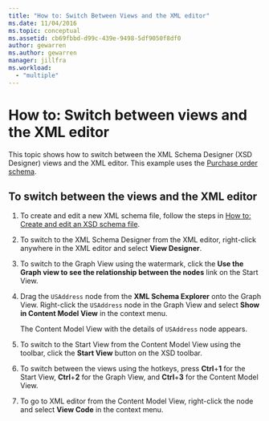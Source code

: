 ```yaml
---
title: "How to: Switch Between Views and the XML editor"
ms.date: 11/04/2016
ms.topic: conceptual
ms.assetid: cb69fbbd-d99c-439e-9498-5df9050f8df0
author: gewarren
ms.author: gewarren
manager: jillfra
ms.workload:
  - "multiple"
---
```

# How to: Switch between views and the XML editor

This topic shows how to switch between the XML Schema Designer (XSD Designer) views and the XML editor. This example uses the [Purchase order schema](../xml-tools/sample-xsd-file-simple-schema.md).

## To switch between the views and the XML editor

1.  To create and edit a new XML schema file, follow the steps in [How to: Create and edit an XSD schema file](../xml-tools/how-to-create-and-edit-an-xsd-schema-file.md).

2.  To switch to the XML Schema Designer from the XML editor, right-click anywhere in the XML editor and select **View Designer**.

3.  To switch to the Graph View using the watermark, click the **Use the Graph view to see the relationship between the nodes** link on the Start View.

4.  Drag the `USAddress` node from the **XML Schema Explorer** onto the Graph View. Right-click the `USAddress` node in the Graph View and select **Show in Content Model View** in the context menu.

     The Content Model View with the details of `USAddress` node appears.

5.  To switch to the Start View from the Content Model View using the toolbar, click the **Start View** button on the XSD toolbar.

6.  To switch between the views using the hotkeys, press **Ctrl**+**1** for the Start View, **Ctrl**+**2** for the Graph View, and **Ctrl**+**3** for the Content Model View.

7.  To go to XML editor from the Content Model View, right-click the node and select **View Code** in the context menu.